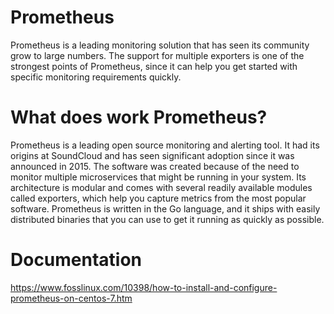 Prometheus
===========

Prometheus is a leading monitoring solution that has seen its community grow to large numbers. The support for multiple exporters is one of the strongest points of Prometheus, since it can help you get started with specific monitoring requirements quickly.

What does work Prometheus?
==========================
Prometheus is a leading open source monitoring and alerting tool. It had its origins at SoundCloud and has seen significant adoption since it was announced in 2015. The software was created because of the need to monitor multiple microservices that might be running in your system. Its architecture is modular and comes with several readily available modules called exporters, which help you capture metrics from the most popular software. Prometheus is written in the Go language, and it ships with easily distributed binaries that you can use to get it running as quickly as possible.

Documentation
==============
https://www.fosslinux.com/10398/how-to-install-and-configure-prometheus-on-centos-7.htm
